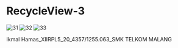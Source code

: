 # RecycleView-3

![31](https://cloud.githubusercontent.com/assets/15698979/20462502/f60fb43e-af51-11e6-906c-94ffe5f51bd6.jpg)
![32](https://cloud.githubusercontent.com/assets/15698979/20462501/f60fada4-af51-11e6-9987-5e8a821156d1.jpg)
![33](https://cloud.githubusercontent.com/assets/15698979/20462503/f610257c-af51-11e6-8087-be828b47b124.jpg)


Ikmal Hamas_XIIRPL5_20_4357/1255.063_SMK TELKOM MALANG
